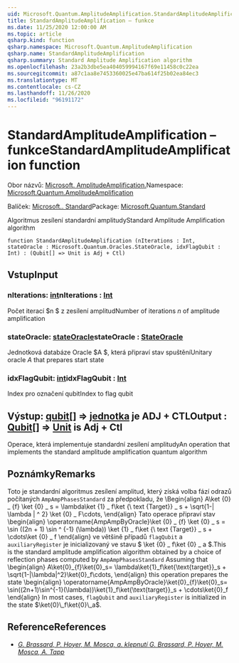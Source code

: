 ```yaml
---
uid: Microsoft.Quantum.AmplitudeAmplification.StandardAmplitudeAmplification
title: StandardAmplitudeAmplification – funkce
ms.date: 11/25/2020 12:00:00 AM
ms.topic: article
qsharp.kind: function
qsharp.namespace: Microsoft.Quantum.AmplitudeAmplification
qsharp.name: StandardAmplitudeAmplification
qsharp.summary: Standard Amplitude Amplification algorithm
ms.openlocfilehash: 23a2b3dbe5ea404059994167f69e11458c0c22ea
ms.sourcegitcommit: a87c1aa8e7453360025e47ba614f25b02ea84ec3
ms.translationtype: MT
ms.contentlocale: cs-CZ
ms.lasthandoff: 11/26/2020
ms.locfileid: "96191172"
---
```

# <a name="standardamplitudeamplification-function"></a><span data-ttu-id="ff17c-102">StandardAmplitudeAmplification – funkce</span><span class="sxs-lookup"><span data-stu-id="ff17c-102">StandardAmplitudeAmplification function</span></span>

<span data-ttu-id="ff17c-103">Obor názvů: [Microsoft. AmplitudeAmplification.](xref:Microsoft.Quantum.AmplitudeAmplification)</span><span class="sxs-lookup"><span data-stu-id="ff17c-103">Namespace: [Microsoft.Quantum.AmplitudeAmplification](xref:Microsoft.Quantum.AmplitudeAmplification)</span></span>

<span data-ttu-id="ff17c-104">Balíček: [Microsoft.. Standard](https://nuget.org/packages/Microsoft.Quantum.Standard)</span><span class="sxs-lookup"><span data-stu-id="ff17c-104">Package: [Microsoft.Quantum.Standard](https://nuget.org/packages/Microsoft.Quantum.Standard)</span></span>


<span data-ttu-id="ff17c-105">Algoritmus zesílení standardní amplitudy</span><span class="sxs-lookup"><span data-stu-id="ff17c-105">Standard Amplitude Amplification algorithm</span></span>

```qsharp
function StandardAmplitudeAmplification (nIterations : Int, stateOracle : Microsoft.Quantum.Oracles.StateOracle, idxFlagQubit : Int) : (Qubit[] => Unit is Adj + Ctl)
```


## <a name="input"></a><span data-ttu-id="ff17c-106">Vstup</span><span class="sxs-lookup"><span data-stu-id="ff17c-106">Input</span></span>

### <a name="niterations--int"></a><span data-ttu-id="ff17c-107">nIterations: [int](xref:microsoft.quantum.lang-ref.int)</span><span class="sxs-lookup"><span data-stu-id="ff17c-107">nIterations : [Int](xref:microsoft.quantum.lang-ref.int)</span></span>

<span data-ttu-id="ff17c-108">Počet iterací $n $ z zesílení amplitud</span><span class="sxs-lookup"><span data-stu-id="ff17c-108">Number of iterations $n$ of amplitude amplification</span></span>


### <a name="stateoracle--stateoracle"></a><span data-ttu-id="ff17c-109">stateOracle: [stateOracle](xref:Microsoft.Quantum.Oracles.StateOracle)</span><span class="sxs-lookup"><span data-stu-id="ff17c-109">stateOracle : [StateOracle](xref:Microsoft.Quantum.Oracles.StateOracle)</span></span>

<span data-ttu-id="ff17c-110">Jednotková databáze Oracle $A $, která připraví stav spuštění</span><span class="sxs-lookup"><span data-stu-id="ff17c-110">Unitary oracle $A$ that prepares start state</span></span>


### <a name="idxflagqubit--int"></a><span data-ttu-id="ff17c-111">idxFlagQubit: [int](xref:microsoft.quantum.lang-ref.int)</span><span class="sxs-lookup"><span data-stu-id="ff17c-111">idxFlagQubit : [Int](xref:microsoft.quantum.lang-ref.int)</span></span>

<span data-ttu-id="ff17c-112">Index pro označení qubit</span><span class="sxs-lookup"><span data-stu-id="ff17c-112">Index to flag qubit</span></span>



## <a name="output--qubit--unit--is-adj--ctl"></a><span data-ttu-id="ff17c-113">Výstup: [qubit](xref:microsoft.quantum.lang-ref.qubit)[] => [jednotka](xref:microsoft.quantum.lang-ref.unit)  je ADJ + CTL</span><span class="sxs-lookup"><span data-stu-id="ff17c-113">Output : [Qubit](xref:microsoft.quantum.lang-ref.qubit)[] => [Unit](xref:microsoft.quantum.lang-ref.unit)  is Adj + Ctl</span></span>

<span data-ttu-id="ff17c-114">Operace, která implementuje standardní zesílení amplitudy</span><span class="sxs-lookup"><span data-stu-id="ff17c-114">An operation that implements the standard amplitude amplification quantum algorithm</span></span>

## <a name="remarks"></a><span data-ttu-id="ff17c-115">Poznámky</span><span class="sxs-lookup"><span data-stu-id="ff17c-115">Remarks</span></span>

<span data-ttu-id="ff17c-116">Toto je standardní algoritmus zesílení amplitud, který získá volba fází odrazů počítaných `AmpAmpPhasesStandard` za předpokladu, že \Begin{align} A\ket {0} \_ {f} \ket {0} \_ s = \lambda\ket {1} \_ f\ket {\ text {Target}} \_ s + \sqrt{1-| \lambda | ^ 2} \ket {0} \_ F\cdots, \end{align} Tato operace připraví stav \begin{align} \operatorname{AmpAmpByOracle}\ket {0} \_ {f} \ket {0} \_ s = \sin ((2n + 1) \sin ^ {-1} (\lambda)) \ket {1} \_ f\ket {\ text {Target}} \_ s + \cdots\ket {0} \_ f \end{align} ve většině případů `flagQubit` a `auxiliaryRegister` je inicializovaný ve stavu $ \ket {0} \_ f\ket {0} \_ a $.</span><span class="sxs-lookup"><span data-stu-id="ff17c-116">This is the standard amplitude amplification algorithm obtained by a choice of reflection phases computed by `AmpAmpPhasesStandard` Assuming that \begin{align} A\ket{0}\_{f}\ket{0}\_s= \lambda\ket{1}\_f\ket{\text{target}}\_s + \sqrt{1-|\lambda|^2}\ket{0}\_f\cdots, \end{align} this operation prepares the state \begin{align} \operatorname{AmpAmpByOracle}\ket{0}\_{f}\ket{0}\_s= \sin((2n+1)\sin^{-1}(\lambda))\ket{1}\_f\ket{\text{target}}\_s + \cdots\ket{0}\_f \end{align} In most cases, `flagQubit` and `auxiliaryRegister` is initialized in the state $\ket{0}\_f\ket{0}\_a$.</span></span>

## <a name="references"></a><span data-ttu-id="ff17c-117">Reference</span><span class="sxs-lookup"><span data-stu-id="ff17c-117">References</span></span>

- [<span data-ttu-id="ff17c-118">*G. Brassard, P. Hoyer, M. Mosca, a. klepnutí*</span><span class="sxs-lookup"><span data-stu-id="ff17c-118"> *G. Brassard, P. Hoyer, M. Mosca, A. Tapp* </span></span>](https://arxiv.org/abs/quant-ph/0005055)